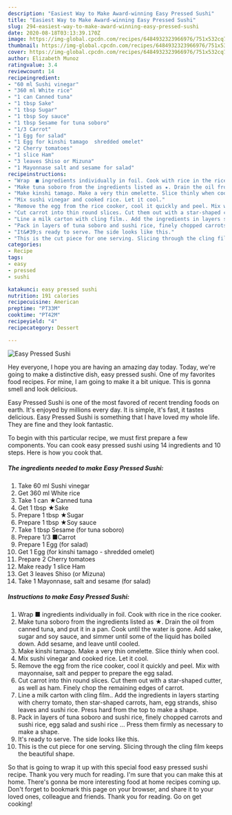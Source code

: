 ```yaml
---
description: "Easiest Way to Make Award-winning Easy Pressed Sushi"
title: "Easiest Way to Make Award-winning Easy Pressed Sushi"
slug: 294-easiest-way-to-make-award-winning-easy-pressed-sushi
date: 2020-08-18T03:13:39.170Z
image: https://img-global.cpcdn.com/recipes/6484932323966976/751x532cq70/easy-pressed-sushi-recipe-main-photo.jpg
thumbnail: https://img-global.cpcdn.com/recipes/6484932323966976/751x532cq70/easy-pressed-sushi-recipe-main-photo.jpg
cover: https://img-global.cpcdn.com/recipes/6484932323966976/751x532cq70/easy-pressed-sushi-recipe-main-photo.jpg
author: Elizabeth Munoz
ratingvalue: 3.4
reviewcount: 14
recipeingredient:
- "60 ml Sushi vinegar"
- "360 ml White rice"
- "1 can Canned tuna"
- "1 tbsp Sake"
- "1 tbsp Sugar"
- "1 tbsp Soy sauce"
- "1 tbsp Sesame for tuna soboro"
- "1/3 Carrot"
- "1 Egg for salad"
- "1 Egg for kinshi tamago  shredded omelet"
- "2 Cherry tomatoes"
- "1 slice Ham"
- "3 leaves Shiso or Mizuna"
- "1 Mayonnase salt and sesame for salad"
recipeinstructions:
- "Wrap  ■ ingredients individually in foil. Cook with rice in the rice cooker."
- "Make tuna soboro from the ingredients listed as ★. Drain the oil from canned tuna, and put it in a  pan. Cook until the water is gone. Add sake, sugar and soy sauce, and simmer until some of the liquid has boiled down. Add sesame, and leave until cooled."
- "Make kinshi tamago. Make a very thin omelette. Slice thinly when cool."
- "Mix sushi vinegar and cooked rice. Let it cool."
- "Remove the egg from the rice cooker, cool it quickly and peel. Mix with mayonnaise, salt and pepper to prepare the egg salad."
- "Cut carrot into thin round slices. Cut them out with a star-shaped cutter, as well as ham. Finely chop the remaining edges of carrot."
- "Line a milk carton with cling film.. Add the ingredients in layers starting with cherry tomato, then star-shaped carrots, ham, egg strands, shiso leaves and sushi rice. Press hard from the top to make a shape."
- "Pack in layers of tuna soboro and sushi rice, finely chopped carrots and sushi rice, egg salad and sushi rice ... Press them firmly as necessary to make a shape."
- "It&#39;s ready to serve. The side looks like this."
- "This is the cut piece for one serving. Slicing through the cling film keeps the beautiful shape."
categories:
- Recipe
tags:
- easy
- pressed
- sushi

katakunci: easy pressed sushi 
nutrition: 191 calories
recipecuisine: American
preptime: "PT33M"
cooktime: "PT42M"
recipeyield: "4"
recipecategory: Dessert

---
```



![Easy Pressed Sushi](https://img-global.cpcdn.com/recipes/6484932323966976/751x532cq70/easy-pressed-sushi-recipe-main-photo.jpg)

Hey everyone, I hope you are having an amazing day today. Today, we're going to make a distinctive dish, easy pressed sushi. One of my favorites food recipes. For mine, I am going to make it a bit unique. This is gonna smell and look delicious.



Easy Pressed Sushi is one of the most favored of recent trending foods on earth. It's enjoyed by millions every day. It is simple, it's fast, it tastes delicious. Easy Pressed Sushi is something that I have loved my whole life. They are fine and they look fantastic.


To begin with this particular recipe, we must first prepare a few components. You can cook easy pressed sushi using 14 ingredients and 10 steps. Here is how you cook that.

<!--inarticleads1-->

##### The ingredients needed to make Easy Pressed Sushi:

1. Take 60 ml Sushi vinegar
1. Get 360 ml White rice
1. Take 1 can ★Canned tuna
1. Get 1 tbsp ★Sake
1. Prepare 1 tbsp ★Sugar
1. Prepare 1 tbsp ★Soy sauce
1. Take 1 tbsp Sesame (for tuna soboro)
1. Prepare 1/3 ■Carrot
1. Prepare 1 Egg (for salad)
1. Get 1 Egg (for kinshi tamago - shredded omelet)
1. Prepare 2 Cherry tomatoes
1. Make ready 1 slice Ham
1. Get 3 leaves Shiso (or Mizuna)
1. Take 1 Mayonnase, salt and sesame (for salad)




<!--inarticleads2-->

##### Instructions to make Easy Pressed Sushi:

1. Wrap  ■ ingredients individually in foil. Cook with rice in the rice cooker.
1. Make tuna soboro from the ingredients listed as ★. Drain the oil from canned tuna, and put it in a  pan. Cook until the water is gone. Add sake, sugar and soy sauce, and simmer until some of the liquid has boiled down. Add sesame, and leave until cooled.
1. Make kinshi tamago. Make a very thin omelette. Slice thinly when cool.
1. Mix sushi vinegar and cooked rice. Let it cool.
1. Remove the egg from the rice cooker, cool it quickly and peel. Mix with mayonnaise, salt and pepper to prepare the egg salad.
1. Cut carrot into thin round slices. Cut them out with a star-shaped cutter, as well as ham. Finely chop the remaining edges of carrot.
1. Line a milk carton with cling film.. Add the ingredients in layers starting with cherry tomato, then star-shaped carrots, ham, egg strands, shiso leaves and sushi rice. Press hard from the top to make a shape.
1. Pack in layers of tuna soboro and sushi rice, finely chopped carrots and sushi rice, egg salad and sushi rice ... Press them firmly as necessary to make a shape.
1. It&#39;s ready to serve. The side looks like this.
1. This is the cut piece for one serving. Slicing through the cling film keeps the beautiful shape.




So that is going to wrap it up with this special food easy pressed sushi recipe. Thank you very much for reading. I'm sure that you can make this at home. There's gonna be more interesting food at home recipes coming up. Don't forget to bookmark this page on your browser, and share it to your loved ones, colleague and friends. Thank you for reading. Go on get cooking!
